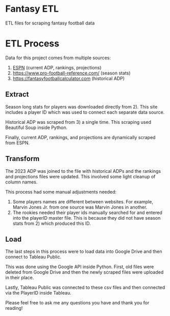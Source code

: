 # Fantasy ETL
 ETL files for scraping fantasy football data

# ETL Process

Data for this project comes from multiple sources:

1)  [ESPN](https://www.espn.com/fantasy/football/) (current ADP, rankings, projections)
2)  https://www.pro-football-reference.com/ (season stats)
3)  https://fantasyfootballcalculator.com (historical ADP)

## Extract 
Season long stats for players was downloaded directly from 2).  This site includes a player ID which was used to connect each separate data source.

Historical ADP was scraped from 3) a single time.  This scraping used Beautiful Soup inside Python.

Finally, current ADP, rankings, and projections are dynamically scraped from ESPN.

## Transform

The 2023 ADP was joined to the file with historical ADPs and the rankings and projections files were updated.  This involved some light cleanup of column names.

This process had some manual adjustments needed:

1) Some players names are different between websites.  For example, Marvin Jones Jr. from one source was Marvin Jones in another.
2) The rookies needed their player ids manually searched for and entered into the playerID master file.  This is because they did not have season stats from 2) which produced this ID.

## Load

The last steps in this process were to load data into Google Drive and then connect to Tableau Public. 

This was done using the Google API inside Python.  First, old files were deleted from Google Drive and then the newly scraped files were uploaded in their place.

Lastly, Tableau Public was connected to these csv files and then connected via the PlayerID inside Tableau.

Please feel free to ask me any questions you have and thank you for reading!
